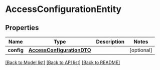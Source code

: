 # AccessConfigurationEntity

## Properties
Name | Type | Description | Notes
------------ | ------------- | ------------- | -------------
**config** | [**AccessConfigurationDTO**](AccessConfigurationDTO.md) |  | [optional] 

[[Back to Model list]](../nifiDocs.md#documentation-for-models) [[Back to API list]](../nifiDocs.md#documentation-for-api-endpoints) [[Back to README]](../nifiDocs.md)


